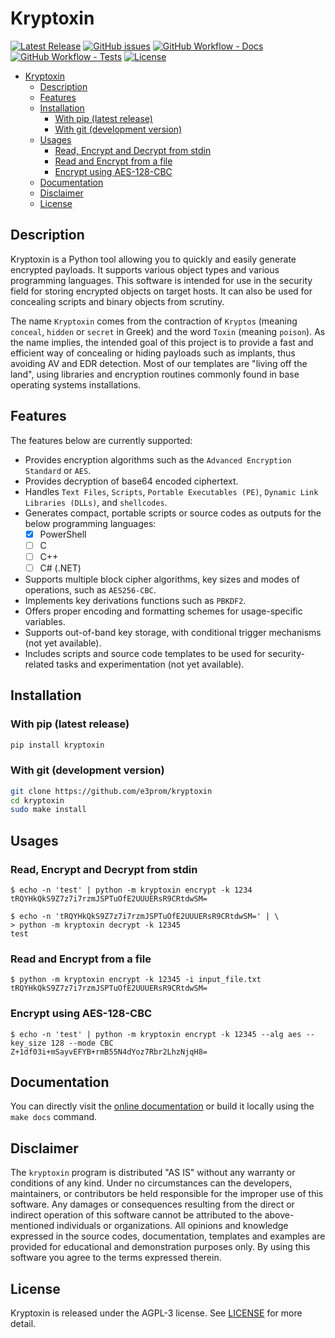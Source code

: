 # Kryptoxin

[![Latest Release](https://img.shields.io/github/release/e3prom/Kryptoxin.svg?style=for-the-badge)](https://github.com/e3prom/Kryptoxin/releases)
[![GitHub issues](https://img.shields.io/github/issues-raw/e3prom/kryptoxin?style=for-the-badge)](https://github.com/e3prom/kryptoxin/issues)
[![GitHub Workflow - Docs](https://img.shields.io/github/actions/workflow/status/e3prom/kryptoxin/docs-deploy.yml?label=docs&style=for-the-badge)](https://e3prom.github.io/kryptoxin/)
[![GitHub Workflow - Tests](https://img.shields.io/github/actions/workflow/status/e3prom/kryptoxin/python-unittest.yml?label=Tests&style=for-the-badge)](https://github.com/e3prom/kryptoxin/actions/workflows/python-unittest.yml)
[![License](https://img.shields.io/github/license/e3prom/kryptoxin?style=for-the-badge)](https://raw.githubusercontent.com/e3prom/kryptoxin/master/LICENSE)

- [Kryptoxin](#kryptoxin)
  - [Description](#description)
  - [Features](#features)
  - [Installation](#installation)
    - [With pip (latest release)](#with-pip-latest-release)
    - [With git (development version)](#with-git-development-version)
  - [Usages](#usages)
    - [Read, Encrypt and Decrypt from stdin](#read-encrypt-and-decrypt-from-stdin)
    - [Read and Encrypt from a file](#read-and-encrypt-from-a-file)
    - [Encrypt using AES-128-CBC](#encrypt-using-aes-128-cbc)
  - [Documentation](#documentation)
  - [Disclaimer](#disclaimer)
  - [License](#license)

## Description

Kryptoxin is a Python tool allowing you to quickly and easily generate encrypted payloads. It supports various object types and various programming languages. This software is intended for use in the security field for storing encrypted objects on target hosts. It can also be used for concealing scripts and binary objects from scrutiny.

The name `Kryptoxin` comes from the contraction of `Kryptos` (meaning `conceal`, `hidden` or `secret` in Greek) and the word `Toxin` (meaning `poison`). As the name implies, the intended goal of this project is to provide a fast and efficient way of concealing or hiding payloads such as implants, thus avoiding AV and EDR detection. Most of our templates are "living off the land", using libraries and encryption routines commonly found in base operating systems installations.

## Features

The features below are currently supported:

- Provides encryption algorithms such as the `Advanced Encryption Standard` or `AES`.
- Provides decryption of base64 encoded ciphertext.
- Handles `Text Files`, `Scripts`, `Portable Executables (PE)`, `Dynamic Link Libraries (DLLs)`, and `shellcodes`.
- Generates compact, portable scripts or source codes as outputs for the below programming languages:
  - [x] PowerShell
  - [ ] C
  - [ ] C++
  - [ ] C# (.NET)
- Supports multiple block cipher algorithms, key sizes and modes of operations, such as `AES256-CBC`.
- Implements key derivations functions such as `PBKDF2`.
- Offers proper encoding and formatting schemes for usage-specific variables.
- Supports out-of-band key storage, with conditional trigger mechanisms (not yet available).
- Includes scripts and source code templates to be used for security-related tasks and experimentation (not yet available).

## Installation

### With pip (latest release)

``` sh
pip install kryptoxin
```

### With git (development version)

``` sh
git clone https://github.com/e3prom/kryptoxin
cd kryptoxin
sudo make install
```

## Usages

### Read, Encrypt and Decrypt from stdin

``` {sh .no-copy}
$ echo -n 'test' | python -m kryptoxin encrypt -k 1234
tRQYHkQkS9Z7z7i7rzmJSPTuOfE2UUUERsR9CRtdwSM=

$ echo -n 'tRQYHkQkS9Z7z7i7rzmJSPTuOfE2UUUERsR9CRtdwSM=' | \
> python -m kryptoxin decrypt -k 12345
test
```

### Read and Encrypt from a file

``` {sh .no-copy}
$ python -m kryptoxin encrypt -k 12345 -i input_file.txt
tRQYHkQkS9Z7z7i7rzmJSPTuOfE2UUUERsR9CRtdwSM=
```

### Encrypt using AES-128-CBC

``` {sh .no-copy}
$ echo -n 'test' | python -m kryptoxin encrypt -k 12345 --alg aes --key_size 128 --mode CBC
Z+1df03i+mSayvEFYB+rmB55N4dYoz7Rbr2LhzNjqH8=
```

## Documentation

You can directly visit the [online documentation](https://e3prom.github.io/kryptoxin/) or build it locally using the `make docs` command.

## Disclaimer

The `kryptoxin` program is distributed "AS IS" without any warranty or conditions of any kind. Under no circumstances can the developers, maintainers, or contributors be held responsible for the improper use of this software. Any damages or consequences resulting from the direct or indirect operation of this software cannot be attributed to the above-mentioned individuals or organizations. All opinions and knowledge expressed in the source codes, documentation, templates and examples are provided for educational and demonstration purposes only. By using this software you agree to the terms expressed therein.

## License

Kryptoxin is released under the AGPL-3 license. See [LICENSE](LICENSE) for more detail.
